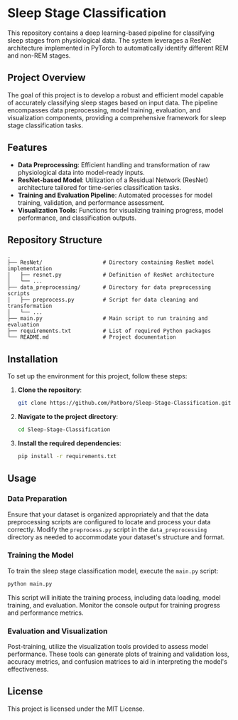 # Sleep Stage Classification

This repository contains a deep learning-based pipeline for classifying sleep stages from physiological data. The system leverages a ResNet architecture implemented in PyTorch to automatically identify different REM and non-REM stages.

## Project Overview

The goal of this project is to develop a robust and efficient model capable of accurately classifying sleep stages based on input data. The pipeline encompasses data preprocessing, model training, evaluation, and visualization components, providing a comprehensive framework for sleep stage classification tasks.

## Features

- **Data Preprocessing**: Efficient handling and transformation of raw physiological data into model-ready inputs.
- **ResNet-based Model**: Utilization of a Residual Network (ResNet) architecture tailored for time-series classification tasks.
- **Training and Evaluation Pipeline**: Automated processes for model training, validation, and performance assessment.
- **Visualization Tools**: Functions for visualizing training progress, model performance, and classification outputs.

## Repository Structure

```
.
├── ResNet/                   # Directory containing ResNet model implementation
│   ├── resnet.py             # Definition of ResNet architecture
│   └── ...
├── data_preprocessing/       # Directory for data preprocessing scripts
│   ├── preprocess.py         # Script for data cleaning and transformation
│   └── ...
├── main.py                   # Main script to run training and evaluation
├── requirements.txt          # List of required Python packages
└── README.md                 # Project documentation
```

## Installation

To set up the environment for this project, follow these steps:

1. **Clone the repository**:

   ```bash
   git clone https://github.com/Patboro/Sleep-Stage-Classification.git
   ```

2. **Navigate to the project directory**:

   ```bash
   cd Sleep-Stage-Classification
   ```

3. **Install the required dependencies**:

   ```bash
   pip install -r requirements.txt
   ```

## Usage

### Data Preparation

Ensure that your dataset is organized appropriately and that the data preprocessing scripts are configured to locate and process your data correctly. Modify the `preprocess.py` script in the `data_preprocessing` directory as needed to accommodate your dataset's structure and format.

### Training the Model

To train the sleep stage classification model, execute the `main.py` script:

```bash
python main.py
```

This script will initiate the training process, including data loading, model training, and evaluation. Monitor the console output for training progress and performance metrics.

### Evaluation and Visualization

Post-training, utilize the visualization tools provided to assess model performance. These tools can generate plots of training and validation loss, accuracy metrics, and confusion matrices to aid in interpreting the model's effectiveness.


## License

This project is licensed under the MIT License. 

